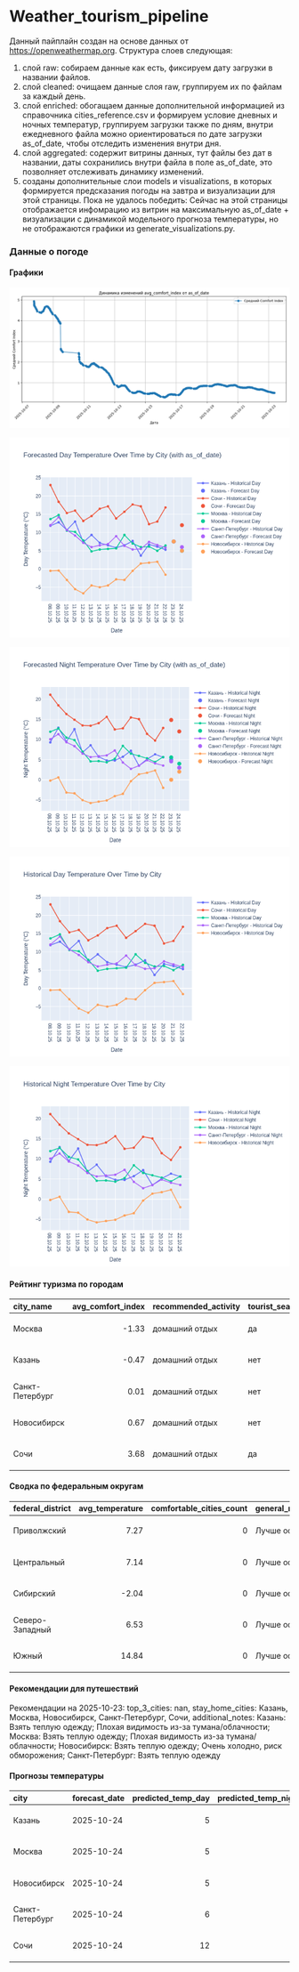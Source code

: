 # Weather_tourism_pipeline
Данный пайплайн создан на основе данных от https://openweathermap.org.
Структура слоев следующая:
  1) слой raw: 
  собираем данные как есть, фиксируем дату загрузки в названии файлов.
  2) слой cleaned:
  очищаем данные слоя raw, группируем их по файлам за каждый день.
  3) слой enriched:
  обогащаем данные дополнительной информацией из справочника cities_reference.csv и формируем условие дневных и ночных температур,
  группируем загрузки также по дням, внутри ежедневного файла можно ориентироваться по дате загрузки as_of_date, чтобы отследить изменения внутри дня.
  4) слой aggregated:
   содержит витрины данных, тут файлы без дат в названии, даты сохранились внутри файла в поле as_of_date, это позволняет отслеживать динамику изменений.
  6) созданы дополнительные слои models и visualizations, в которых формируется предсказания погоды на завтра и визуализации для этой страницы.
  Пока не удалось победить: Сейчас на этой страницы отображается инфомрацию из витрин на максимальную as_of_date + визуализации с динамикой модельного прогноза температуры, 
  но не отображаются графики из generate_visualizations.py.
<!-- WEATHER DATA START -->
### Данные о погоде

#### Графики
![Comfort Index Trend](data/visualizations/comfort_index_trend.png)

![Forecasted Day Temperature](data/visualizations/forecasted_day_temperature.png)

![Forecasted Night Temperature](data/visualizations/forecasted_night_temperature.png)

![Historical Day Temperature](data/visualizations/historical_day_temperature.png)

![Historical Night Temperature](data/visualizations/historical_night_temperature.png)

#### Рейтинг туризма по городам
| city_name       |   avg_comfort_index | recommended_activity   | tourist_season_match   | tourism_season   | tour_recommendation       | as_of_date          |
|:----------------|--------------------:|:-----------------------|:-----------------------|:-----------------|:--------------------------|:--------------------|
| Москва          |               -1.33 | домашний отдых         | да                     | Круглогодично    | домашний отдых в сезон    | 2025-10-23 08:32:00 |
| Казань          |               -0.47 | домашний отдых         | нет                    | Май-Сентябрь     | домашний отдых вне сезона | 2025-10-23 08:32:00 |
| Санкт-Петербург |                0.01 | домашний отдых         | нет                    | Май-Сентябрь     | домашний отдых вне сезона | 2025-10-23 08:32:00 |
| Новосибирск     |                0.67 | домашний отдых         | нет                    | Июнь-Август      | домашний отдых вне сезона | 2025-10-23 08:32:00 |
| Сочи            |                3.68 | домашний отдых         | да                     | Май-Октябрь      | домашний отдых в сезон    | 2025-10-23 08:32:00 |

#### Сводка по федеральным округам
| federal_district   |   avg_temperature |   comfortable_cities_count | general_recommendation   | as_of_date          |
|:-------------------|------------------:|---------------------------:|:-------------------------|:--------------------|
| Приволжский        |              7.27 |                          0 | Лучше остаться дома      | 2025-10-23 08:32:00 |
| Центральный        |              7.14 |                          0 | Лучше остаться дома      | 2025-10-23 08:32:00 |
| Сибирский          |             -2.04 |                          0 | Лучше остаться дома      | 2025-10-23 08:32:00 |
| Северо-Западный    |              6.53 |                          0 | Лучше остаться дома      | 2025-10-23 08:32:00 |
| Южный              |             14.84 |                          0 | Лучше остаться дома      | 2025-10-23 08:32:00 |

#### Рекомендации для путешествий
Рекомендации на 2025-10-23: top_3_cities: nan, stay_home_cities: Казань, Москва, Новосибирск, Санкт-Петербург, Сочи, additional_notes: Казань: Взять теплую одежду; Плохая видимость из-за тумана/облачности; Москва: Взять теплую одежду; Плохая видимость из-за тумана/облачности; Новосибирск: Взять теплую одежду; Очень холодно, риск обморожения; Санкт-Петербург: Взять теплую одежду

#### Прогнозы температуры
| city            | forecast_date   |   predicted_temp_day |   predicted_temp_night | model_type       | as_of_date          |
|:----------------|:----------------|---------------------:|-----------------------:|:-----------------|:--------------------|
| Казань          | 2025-10-24      |                    5 |                      3 | LinearRegression | 2025-10-23 08:32:45 |
| Москва          | 2025-10-24      |                    5 |                      4 | LinearRegression | 2025-10-23 08:32:45 |
| Новосибирск     | 2025-10-24      |                    5 |                      2 | LinearRegression | 2025-10-23 08:32:45 |
| Санкт-Петербург | 2025-10-24      |                    6 |                      3 | LinearRegression | 2025-10-23 08:32:45 |
| Сочи            | 2025-10-24      |                   12 |                     12 | LinearRegression | 2025-10-23 08:32:45 |


<!-- WEATHER DATA END -->
